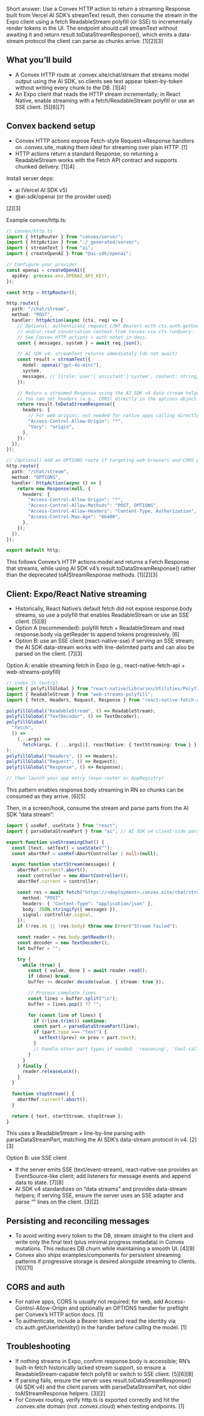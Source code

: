 Short answer: Use a Convex HTTP action to return a streaming Response built from Vercel AI SDK’s streamText result, then consume the stream in the Expo client using a fetch ReadableStream polyfill (or SSE) to incrementally render tokens in the UI. The endpoint should call streamText without awaiting it and return result.toDataStreamResponse(), which emits a data-stream protocol the client can parse as chunks arrive. [1][2][3]

## What you’ll build
- A Convex HTTP route at <deployment>.convex.site/chat/stream that streams model output using the AI SDK, so clients see text appear token-by-token without writing every chunk to the DB. [1][4]
- An Expo client that reads the HTTP stream incrementally; in React Native, enable streaming with a fetch/ReadableStream polyfill or use an SSE client. [5][6][7]

## Convex backend setup
- Convex HTTP actions expose Fetch-style Request→Response handlers on <deployment>.convex.site, making them ideal for streaming over plain HTTP. [1]
- HTTP actions return a standard Response, so returning a ReadableStream works with the Fetch API contract and supports chunked delivery. [1][4]

Install server deps:
- ai (Vercel AI SDK v5)
- @ai-sdk/openai (or the provider used)

[2][3]

Example convex/http.ts:
```ts
// convex/http.ts
import { httpRouter } from "convex/server";
import { httpAction } from "./_generated/server";
import { streamText } from "ai";
import { createOpenAI } from "@ai-sdk/openai";

// Configure your provider
const openai = createOpenAI({
  apiKey: process.env.OPENAI_API_KEY!,
});

const http = httpRouter();

http.route({
  path: "/chat/stream",
  method: "POST",
  handler: httpAction(async (ctx, req) => {
    // Optional: authenticate request (JWT Bearer) with ctx.auth.getUserIdentity()
    // and/or read conversation context from Convex via ctx.runQuery.
    // See Convex HTTP actions + auth notes in docs.
    const { messages, system } = await req.json();

    // AI SDK v4: streamText returns immediately (do not await)
    const result = streamText({
      model: openai("gpt-4o-mini"),
      system,
      messages, // [{role:'user'|'assistant'|'system', content: string}, ...]
    });

    // Return a streamed Response using the AI SDK v4 data-stream helpers
    // You can set headers (e.g., CORS) directly in the options object.
    return result.toDataStreamResponse({
      headers: {
        // For web origins; not needed for native apps calling directly
        "Access-Control-Allow-Origin": "*",
        "Vary": "origin",
      },
    });
  }),
});

// (Optional) Add an OPTIONS route if targeting web browsers and CORS preflight.
http.route({
  path: "/chat/stream",
  method: "OPTIONS",
  handler: httpAction(async () => {
    return new Response(null, {
      headers: {
        "Access-Control-Allow-Origin": "*",
        "Access-Control-Allow-Methods": "POST, OPTIONS",
        "Access-Control-Allow-Headers": "Content-Type, Authorization",
        "Access-Control-Max-Age": "86400",
      },
    });
  }),
});

export default http;
```
This follows Convex’s HTTP actions model and returns a Fetch Response that streams, while using AI SDK v4’s result.toDataStreamResponse() rather than the deprecated toAIStreamResponse methods. [1][2][3]

## Client: Expo/React Native streaming
- Historically, React Native’s default fetch did not expose response.body streams, so use a polyfill that enables ReadableStream or use an SSE client. [5][8]
- Option A (recommended): polyfill fetch + ReadableStream and read response.body via getReader to append tokens progressively. [6]
- Option B: use an SSE client (react-native-sse) if serving an SSE stream; the AI SDK data-stream works with line-delimited parts and can also be parsed on the client. [7][3]

Option A: enable streaming fetch in Expo (e.g., react-native-fetch-api + web-streams-polyfill)
```ts
// index.js (entry)
import { polyfillGlobal } from "react-native/Libraries/Utilities/PolyfillFunctions";
import { ReadableStream } from "web-streams-polyfill";
import { fetch, Headers, Request, Response } from "react-native-fetch-api";

polyfillGlobal("ReadableStream", () => ReadableStream);
polyfillGlobal("TextDecoder", () => TextDecoder);
polyfillGlobal(
  "fetch",
  () =>
    (...args) =>
      fetch(args, { ...args[1], reactNative: { textStreaming: true } }), // crucial
);
polyfillGlobal("Headers", () => Headers);
polyfillGlobal("Request", () => Request);
polyfillGlobal("Response", () => Response);

// then launch your app entry (expo-router or AppRegistry)
```
This pattern enables response.body streaming in RN so chunks can be consumed as they arrive. [6][5]

Then, in a screen/hook, consume the stream and parse parts from the AI SDK “data stream”:
```ts
import { useRef, useState } from "react";
import { parseDataStreamPart } from "ai"; // AI SDK v4 client-side parser

export function useStreamingChat() {
  const [text, setText] = useState("");
  const abortRef = useRef<AbortController | null>(null);

  async function startStream(messages) {
    abortRef.current?.abort();
    const controller = new AbortController();
    abortRef.current = controller;

    const res = await fetch("https://<deployment>.convex.site/chat/stream", {
      method: "POST",
      headers: { "Content-Type": "application/json" },
      body: JSON.stringify({ messages }),
      signal: controller.signal,
    });
    if (!res.ok || !res.body) throw new Error("Stream failed");

    const reader = res.body.getReader();
    const decoder = new TextDecoder();
    let buffer = "";

    try {
      while (true) {
        const { value, done } = await reader.read();
        if (done) break;
        buffer += decoder.decode(value, { stream: true });

        // Process complete lines
        const lines = buffer.split("\n");
        buffer = lines.pop() ?? "";

        for (const line of lines) {
          if (!line.trim()) continue;
          const part = parseDataStreamPart(line);
          if (part.type === "text") {
            setText((prev) => prev + part.text);
          }
          // handle other part types if needed: 'reasoning', 'tool-call', 'finish', etc.
        }
      }
    } finally {
      reader.releaseLock();
    }
  }

  function stopStream() {
    abortRef.current?.abort();
  }

  return { text, startStream, stopStream };
}
```
This uses a ReadableStream + line-by-line parsing with parseDataStreamPart, matching the AI SDK’s data-stream protocol in v4. [2][3]

Option B: use SSE client
- If the server emits SSE (text/event-stream), react-native-sse provides an EventSource-like client; add listeners for message events and append data to state. [7][8]
- AI SDK v4 standardizes on “data streams” and provides data-stream helpers; if serving SSE, ensure the server uses an SSE adapter and parse “” lines on the client. [3][2]

## Persisting and reconciling messages
- To avoid writing every token to the DB, stream straight to the client and write only the final text (plus minimal progress metadata) in Convex mutations. This reduces DB churn while maintaining a smooth UI. [4][9]
- Convex also ships examples/components for persistent streaming patterns if progressive storage is desired alongside streaming to clients. [10][11]

## CORS and auth
- For native apps, CORS is usually not required; for web, add Access-Control-Allow-Origin and optionally an OPTIONS handler for preflight per Convex’s HTTP action docs. [1]
- To authenticate, include a Bearer token and read the identity via ctx.auth.getUserIdentity() in the handler before calling the model. [1]

## Troubleshooting
- If nothing streams in Expo, confirm response.body is accessible; RN’s built-in fetch historically lacked stream support, so ensure a ReadableStream-capable fetch polyfill or switch to SSE client. [5][6][8]
- If parsing fails, ensure the server uses result.toDataStreamResponse() (AI SDK v4) and the client parses with parseDataStreamPart, not older toAIStreamResponse helpers. [3][2]
- For Convex routing, verify http.ts is exported correctly and hit the .convex.site domain (not .convex.cloud) when testing endpoints. [1]

